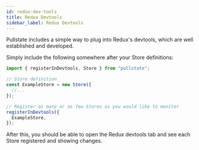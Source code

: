 ```yaml
---
id: redux-dev-tools
title: Redux Devtools
sidebar_label: Redux Devtools
---
```


Pullstate includes a simple way to plug into Redux's devtools, which are well established and developed.

Simply include the following somewhere after your Store definitions:

```ts
import { registerInDevtools, Store } from "pullstate";

// Store definition
const ExampleStore = new Store({
  //...
});

// Register as many or as few Stores as you would like to monitor
registerInDevtools({
  ExampleStore,
});
```

After this, you should be able to open the Redux devtools tab and see each Store registered and showing changes.
